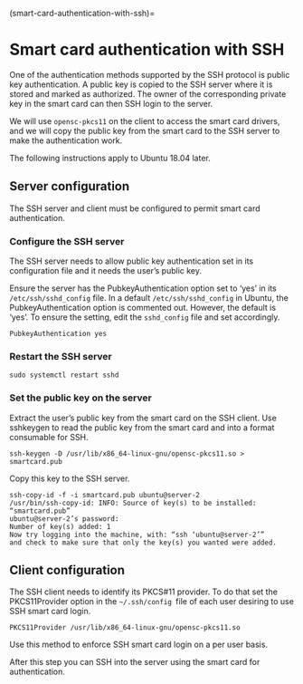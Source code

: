 (smart-card-authentication-with-ssh)=
# Smart card authentication with SSH


One of the authentication methods supported by the SSH protocol is public key authentication. A public key is copied to the SSH server where it is stored and marked as authorized. The owner of the corresponding private key in the smart card can then SSH login to the server.

We will use `opensc-pkcs11` on the client to access the smart card drivers, and we will copy the public key from the smart card to the SSH server to make the authentication work.

The following instructions apply to Ubuntu 18.04 later.

## Server configuration
The SSH server and client must be configured to permit smart card authentication.

### Configure the SSH server
The SSH server needs to allow public key authentication set in its configuration file and it needs the user’s public key.

Ensure the server has the PubkeyAuthentication option set to ‘yes’ in its `/etc/ssh/sshd_config` file. In a default `/etc/ssh/sshd_config` in Ubuntu, the
PubkeyAuthentication option is commented out. However, the default is ‘yes’. To ensure the setting, edit the `sshd_config` file and set accordingly.

```
PubkeyAuthentication yes
```

### Restart the SSH server

```
sudo systemctl restart sshd
```

### Set the public key on the server

Extract the user’s public key from the smart card on the SSH client. Use sshkeygen to read the public key from the smart card and into a format consumable
for SSH.

```
ssh-keygen -D /usr/lib/x86_64-linux-gnu/opensc-pkcs11.so > smartcard.pub
```

Copy this key to the SSH server.

```shell
ssh-copy-id -f -i smartcard.pub ubuntu@server-2
/usr/bin/ssh-copy-id: INFO: Source of key(s) to be installed: “smartcard.pub”
ubuntu@server-2’s password:
Number of key(s) added: 1
Now try logging into the machine, with: “ssh ‘ubuntu@server-2’”
and check to make sure that only the key(s) you wanted were added.
```

## Client configuration

The SSH client needs to identify its PKCS#11 provider.  To do that set the PKCS11Provider option in the `~/.ssh/config `file of each user desiring to use SSH smart card login.

```
PKCS11Provider /usr/lib/x86_64-linux-gnu/opensc-pkcs11.so
```

Use this method to enforce SSH smart card login on a per user basis.

After this step you can SSH into the server using the smart card for authentication.
